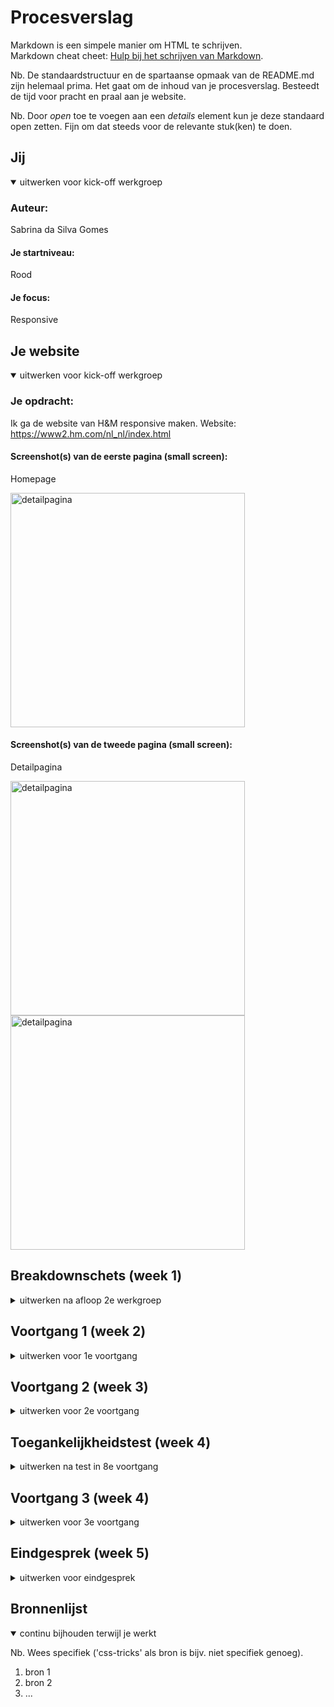 # Procesverslag
Markdown is een simpele manier om HTML te schrijven.  
Markdown cheat cheet: [Hulp bij het schrijven van Markdown](https://github.com/adam-p/markdown-here/wiki/Markdown-Cheatsheet).

Nb. De standaardstructuur en de spartaanse opmaak van de README.md zijn helemaal prima. Het gaat om de inhoud van je procesverslag. Besteedt de tijd voor pracht en praal aan je website.

Nb. Door *open* toe te voegen aan een *details* element kun je deze standaard open zetten. Fijn om dat steeds voor de relevante stuk(ken) te doen.





## Jij

<details open>
<summary>uitwerken voor kick-off werkgroep</summary>

### Auteur:
Sabrina da Silva Gomes

#### Je startniveau:
Rood

#### Je focus:
Responsive
 
</details>





## Je website

<details open>
<summary>uitwerken voor kick-off werkgroep</summary>

### Je opdracht:
Ik ga de website van H&M responsive maken. Website: https://www2.hm.com/nl_nl/index.html

#### Screenshot(s) van de eerste pagina (small screen): 
Homepage
 
 <img src="images/homepage1.jpg" width="375px" alt="detailpagina">


#### Screenshot(s) van de tweede pagina (small screen):

 Detailpagina
 
 <img src="images/detail1.jpg" width="375px" alt="detailpagina">
 <img src="images/detail2.jpg" width="375px" alt="detailpagina">

 
</details>





## Breakdownschets (week 1)

<details>
<summary>uitwerken na afloop 2e werkgroep</summary>

### Homepage, productpagina en hamburgermenu: 
<img src="images/breakdownschets.png" width="500px" alt="breakdown van de hele pagina">

</details>





## Voortgang 1 (week 2)

<details>
<summary>uitwerken voor 1e voortgang</summary>

### Stand van zaken
 
Het schrijven van de HTML code ging best goed. Dit had ik vrij snel gedaan. Wat ik niet zo slim had gedaan, was dat ik alle elementen meteen in html had geschreven. Toen ik vervolgens met CSS aan de slag ging, stond alles door elkaar heen. Hierdoor was het niet heel overzichtelijk meer. Ik had dit dus beter in delen kunnen doen. 

Het schrijven van de CSS code ging in het begin ook niet heel soepel. Zo ben ik erg lang bezig geweest, om de menubalk netjes te krijgen. Toch is dit uiteindelijk wel gelukt en staat alles netjes naast elkaar. Ik ben nu bijna klaar met de mobiele versie. Als ik het scherm groter maak, staat alles niet goed. Hier moet ik dus nog wel naar kijken. 


### Agenda voor meeting
samen met je groepje opstellen

| student 1                                                                  |           
| ---                                                                        |                      
| Het aanspreken van de elementen gaat niet helemaal goed                    |                
| Moet alles met position: absolute gepositioneerd worden                    | 
| Hoe krijg je de backgound-color als gehele breedte                         |      
| De images lijken niet in het midden te komen staan                         | 
| Hoe kan ik de footer veranderen bij groter scherm (andere elementen)       |    
| Hoe te starten bij maken van hamburger menu                                |  
| Mag een figure+figcaption in een section komen te staan                    |                      




### Verslag van meeting
hier na afloop snel de uitkomsten van de meeting vastleggen

- punt 1
- punt 2
- nog een punt
- ...

</details>





## Voortgang 2 (week 3)

<details>
<summary>uitwerken voor 2e voortgang</summary>

### Stand van zaken
hier dit ging goed & dit was lastig (neem ook screenshots op van delen van je website en code)


### Agenda voor meeting
samen met je groepje opstellen

| student 1      | student 2          | student 3    | student 4        |
| ---            | ---                | ---          | ---              |
| dit bespreken  | en dit             | en ik dit    | en dan ik dat    |
| en dat ook nog | dit als er tijd is | nog een punt | dit wil ik zeker |
| ...            | ...                | ...          | ...              |


### Verslag van meeting
hier na afloop snel de uitkomsten van de meeting vastleggen

- punt 1
- punt 2
- nog een punt
- ...

</details>





## Toegankelijkheidstest (week 4)

<details>
<summary>uitwerken na test in 8e voortgang</summary>

### Bevindingen
Lijst met je bevindingen die in de test naar voren kwamen:

#### Titel eerste bevinding
Hier korte omschrijving (met indien nodig een afbeelding)

Hier een omschrijving van hoe het opgelost kan worden (met indien nodig een afbeelding)


#### Titel tweede bevinding. 
Hier korte omschrijving (met indien nodig een afbeelding)

Hier een omschrijving van hoe het opgelost kan worden (met indien nodig een afbeelding)


#### Titel volgende bevinding. 
Hier korte omschrijving (met indien nodig een afbeelding)

Hier een omschrijving van hoe het opgelost kan worden (met indien nodig een afbeelding)


#### Titel nog een bevinding. 
Hier korte omschrijving (met indien nodig een afbeelding)

Hier een omschrijving van hoe het opgelost kan worden (met indien nodig een afbeelding)

</details>





## Voortgang 3 (week 4)

<details>
<summary>uitwerken voor 3e voortgang</summary>

### Stand van zaken
hier dit ging goed & dit was lastig (neem ook screenshots op van delen van je website en code)


### Agenda voor meeting
samen met je groepje opstellen

| student 1      | student 2          | student 3    | student 4        |
| ---            | ---                | ---          | ---              |
| dit bespreken  | en dit             | en ik dit    | en dan ik dat    |
| en dat ook nog | dit als er tijd is | nog een punt | dit wil ik zeker |
| ...            | ...                | ...          | ...              |


### Verslag van meeting
hier na afloop snel de uitkomsten van de meeting vastleggen

- punt 1
- punt 2
- nog een punt
- ...

</details>





## Eindgesprek (week 5)

<details>
<summary>uitwerken voor eindgesprek</summary>

### Stand van zaken
hier dit ging goed & dit was lastig (neem ook screenshots op van delen van je website en code)

### Screenshot(s)

hier screenshot(s) van je eindresultaat

</details>





## Bronnenlijst

<details open>
<summary>continu bijhouden terwijl je werkt</summary>

Nb. Wees specifiek ('css-tricks' als bron is bijv. niet specifiek genoeg).

1. bron 1
2. bron 2
3. ...

</details>
